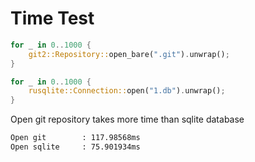 # Time Test

```rust
for _ in 0..1000 {
    git2::Repository::open_bare(".git").unwrap();
}

for _ in 0..1000 {
    rusqlite::Connection::open("1.db").unwrap();
}
```

Open git repository takes more time than sqlite database

```bash
Open git        : 117.98568ms
Open sqlite     : 75.901934ms
```

